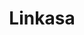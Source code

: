 ---
type: "Professional"
title: "Linkasa"
year: "2023"
category: "Desktop, ERP"
role: "Fullstack dev"
name: "Linkasa"
description: "Linkasa is a desktop-based ERP solution designed to streamline business operations and enhance productivity."
githublink: "https://github.com/yourusername/linkasa"
mockup: "/src/assets/linkasa-mockup.png"
problem: "Many businesses struggle with fragmented systems that lead to inefficiencies in their operations."
solution: "Linkasa provides an integrated ERP system that connects various business functions, improving efficiency and productivity."
features_scope:
  - "Integrated ERP Modules"
  - "User-Friendly Interface"
  - "Customizable Dashboards"
  - "Data Analytics"
  - "Automated Reporting"
development_process: "The development of Linkasa involved creating a robust desktop application with a focus on seamless integration of ERP modules. The application was developed using Electron and integrated with various business APIs."
gallery:
  - "/images/screenshot1.png"
  - "/images/screenshot2.png"
  - "/images/screenshot3.png"
route: "linkasa"
stack:
  - "Nextjs"
  - "Electron"
  - "Firebase"
  - "MUI"
---